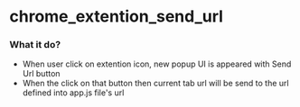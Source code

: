 # chrome_extention_send_url

<h3> What it do? </h3>
<ul>
  <li>When user click on extention icon, new popup UI is appeared with Send Url button</li>
  <li>When the click on that button then current tab url will be send to the url defined into app.js file's url</li>
</ul>
